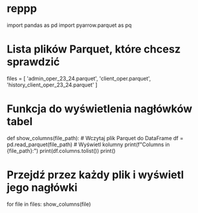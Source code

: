 # reppp

import pandas as pd
import pyarrow.parquet as pq

# Lista plików Parquet, które chcesz sprawdzić
files = [
    'admin_oper_23_24.parquet',
    'client_oper.parquet',
    'history_client_oper_23_24.parquet'
]

# Funkcja do wyświetlenia nagłówków tabel
def show_columns(file_path):
    # Wczytaj plik Parquet do DataFrame
    df = pd.read_parquet(file_path)
    # Wyświetl kolumny
    print(f"Columns in {file_path}:")
    print(df.columns.tolist())
    print()

# Przejdź przez każdy plik i wyświetl jego nagłówki
for file in files:
    show_columns(file)
